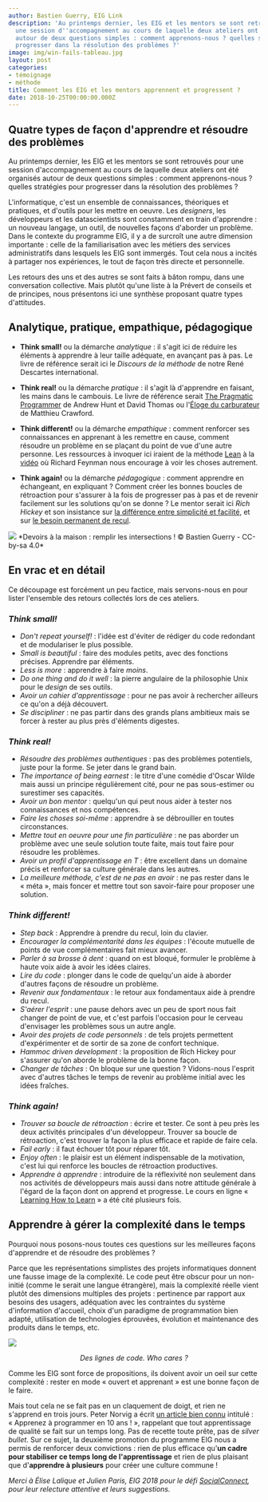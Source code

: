 ```yaml
---
author: Bastien Guerry, EIG Link
description: 'Au printemps dernier, les EIG et les mentors se sont retrouvés pour
  une session d''accompagnement au cours de laquelle deux ateliers ont été organisés
  autour de deux questions simples : comment apprenons-nous ? quelles stratégies pour
  progresser dans la résolution des problèmes ?'
image: img/win-fails-tableau.jpg
layout: post
categories:
- témoignage
- méthode
title: Comment les EIG et les mentors apprennent et progressent ?
date: 2018-10-25T00:00:00.000Z
---
```


## Quatre types de façon d'apprendre et résoudre des problèmes

Au printemps dernier, les EIG et les mentors se sont retrouvés pour
une session d'accompagnement au cours de laquelle deux ateliers ont
été organisés autour de deux questions simples : comment
apprenons-nous ?  quelles stratégies pour progresser dans la
résolution des problèmes ?

L'informatique, c'est un ensemble de connaissances, théoriques et
pratiques, et d'outils pour les mettre en oeuvre.  Les *designers*,
les développeurs et les datascientists sont constamment en train
d'apprendre : un nouveau langage, un outil, de nouvelles façons
d'aborder un problème.  Dans le contexte du programme EIG, il y a de
surcroît une autre dimension importante : celle de la familiarisation
avec les métiers des services administratifs dans lesquels les EIG
sont immergés.  Tout cela nous a incités à partager nos expériences,
le tout de façon très directe et personnelle.

Les retours des uns et des autres se sont faits à bâton rompu, dans
une conversation collective.  Mais plutôt qu'une liste à la Prévert de
conseils et de principes, nous présentons ici une synthèse proposant
quatre types d'attitudes.

## Analytique, pratique, empathique, pédagogique

- **Think small!** ou la démarche *analytique* : il s'agit ici de
  réduire les éléments à apprendre à leur taille adéquate, en avançant
  pas à pas.  Le livre de référence serait ici le *Discours de la
  méthode* de notre René Descartes international.
  
- **Think real!** ou la démarche *pratique* : il s'agit là d'apprendre
  en faisant, les mains dans le cambouis.  Le livre de référence
  serait [The Pragmatic
  Programmer](https://en.wikipedia.org/wiki/The_Pragmatic_Programmer)
  de Andrew Hunt et David Thomas ou l'[Éloge du
  carburateur](https://www.editionsladecouverte.fr/catalogue/index-_loge_du_carburateur-9782707160065.html)
  de Matthieu Crawford.

- **Think different!** ou la démarche *empathique* : comment renforcer
  ses connaissances en apprenant à les remettre en cause, comment
  résoudre un problème en se plaçant du point de vue d'une autre
  personne.  Les ressources à invoquer ici iraient de la méthode
  [Lean](https://fr.wikipedia.org/wiki/Lean_(production)) à la
  [vidéo](https://www.youtube.com/watch?v=PsgBtOVzHKI) où Richard
  Feynman nous encourage à voir les choses autrement.
  
- **Think again!** ou la démarche *pédagogique* : comment apprendre en
  échangeant, en expliquant ?  Comment créer les bonnes boucles de
  rétroaction pour s'assurer à la fois de progresser pas à pas et de
  revenir facilement sur les solutions qu'on se donne ?  Le mentor
  serait ici *Rich Hickey* et son insistance sur [la différence entre
  simplicité et
  facilité](https://www.youtube.com/watch?v=34_L7t7fD_U), et sur [le
  besoin permanent de
  recul](https://www.youtube.com/watch?v=f84n5oFoZBc).

<img src="/img/apprendre_progresser.png"/>
*Devoirs à la maison : remplir les intersections ! © Bastien Guerry - CC-by-sa 4.0*

## En vrac et en détail

Ce découpage est forcément un peu factice, mais servons-nous en pour
lister l'ensemble des retours collectés lors de ces ateliers.

### *Think small!*

- *Don't repeat yourself!* : l'idée est d'éviter de rédiger du code
  redondant et de modulariser le plus possible.
- *Small is beautiful* : faire des modules petits, avec des fonctions
  précises.  Apprendre par éléments.
- *Less is more* : apprendre à faire *moins*.
- *Do one thing and do it well* : la pierre angulaire de la
  philosophie Unix pour le *design* de ses outils.
- *Avoir un cahier d'apprentissage* : pour ne pas avoir à rechercher
  ailleurs ce qu'on a déjà découvert.
- *Se discipliner* : ne pas partir dans des grands plans ambitieux
  mais se forcer à rester au plus près d'éléments digestes.

### *Think real!*

- *Résoudre des problèmes authentiques* : pas des problèmes
  potentiels, juste pour la forme.  Se jeter dans le grand bain.
- *The importance of being earnest* : le titre d'une comédie d'Oscar
  Wilde mais aussi un principe régulièrement cité, pour ne pas
  sous-estimer ou surestimer ses capacités.
- *Avoir un bon mentor* : quelqu'un qui peut nous aider à tester nos
  connaissances et nos compétences.
- *Faire les choses soi-même* : apprendre à se débrouiller en toutes
  circonstances.
- *Mettre tout en oeuvre pour une fin particulière* : ne pas aborder
  un problème avec une seule solution toute faite, mais tout faire
  pour résoudre les problèmes.
- *Avoir un profil d'apprentissage en T* : être excellent dans un
  domaine précis et renforcer sa culture générale dans les autres.
- *La meilleure méthode, c'est de ne pas en avoir* : ne pas rester
  dans le « méta », mais foncer et mettre tout son savoir-faire pour
  proposer une solution.

### *Think different!*

- *Step back* : Apprendre à prendre du recul, loin du clavier.
- *Encourager la complémentarité dans les équipes* : l'écoute mutuelle
  de points de vue complémentaires fait mieux avancer.
- *Parler à sa brosse à dent* : quand on est bloqué, formuler le
  problème à haute voix aide à avoir les idées claires.
- *Lire du code* : plonger dans le code de quelqu'un aide à aborder
  d'autres façons de résoudre un problème.
- *Revenir aux fondamentaux* : le retour aux fondamentaux aide à
  prendre du recul.
- *S'aérer l'esprit* : une pause dehors avec un peu de sport nous fait
  changer de point de vue, et c'est parfois l'occasion pour le cerveau
  d'envisager les problèmes sous un autre angle.
- *Avoir des projets de code personnels* : de tels projets permettent
  d'expérimenter et de sortir de sa zone de confort technique.
- *Hammoc driven development* : la proposition de Rich Hickey pour
  s'assurer qu'on aborde le problème de la bonne façon.
- *Changer de tâches* : On bloque sur une question ?  Vidons-nous
  l'esprit avec d'autres tâches le temps de revenir au problème
  initial avec les idées fraîches.

### *Think again!*

- *Trouver sa boucle de rétroaction* : écrire et tester.  Ce sont à
  peu près les deux activités principales d'un développeur.  Trouver
  sa boucle de rétroaction, c'est trouver la façon la plus efficace et
  rapide de faire cela.
- *Fail early* : il faut échouer tôt pour réparer tôt.
- *Enjoy often* : le plaisir est un élément indispensable de la
  motivation, c'est lui qui renforce les boucles de rétroaction
  productives.
- *Apprendre à apprendre* : introduire de la réflexivité non seulement
  dans nos activités de développeurs mais aussi dans notre attitude
  générale à l'égard de la façon dont on apprend et progresse.  Le
  cours en ligne « [Learning How to
  Learn](https://fr.coursera.org/learn/learning-how-to-learn) » a été
  cité plusieurs fois.

## Apprendre à gérer la complexité dans le temps

Pourquoi nous posons-nous toutes ces questions sur les meilleures
façons d'apprendre et de résoudre des problèmes ?

Parce que les représentations simplistes des projets informatiques
donnent une fausse image de la complexité.  Le code peut être obscur
pour un non-initié (comme le serait une langue étrangère), mais la
complexité réelle vient plutôt des dimensions multiples des projets :
pertinence par rapport aux besoins des usagers, adéquation avec les
contraintes du système d'information d'accueil, choix d'un paradigme
de programmation bien adapté, utilisation de technologies éprouvées,
évolution et maintenance des produits dans le temps, etc.

<a href="https://pxhere.com/en/photo/911144"><img src="https://c.pxhere.com/photos/72/9c/close_up_code_coding_computer_computing_conceptual_data_design-911144.jpg!d"/></a>
<center><p><em>Des lignes de code.  Who cares ?</em></p></center>

Comme les EIG sont force de propositions, ils doivent avoir un oeil
sur cette complexité : rester en mode « ouvert et apprenant » est une
bonne façon de le faire.

Mais tout cela ne se fait pas en un claquement de doigt, et rien ne
s'apprend en trois jours.  Peter Norvig a écrit [un article bien
connu](http://www.norvig.com/21-days.html) intitulé : « Apprenez à
programmer en 10 ans ! », rappelant que tout apprentissage de qualité
se fait sur un temps long.  Pas de recette toute prête, pas de *silver
bullet*.  Sur ce sujet, la deuxième promotion du programme EIG nous a
permis de renforcer deux convictions : rien de plus efficace qu'**un
cadre pour stabiliser ce temps long de l'apprentissage** et rien de
plus plaisant que d'**apprendre à plusieurs** pour créer une culture
commune !

*Merci à Élise Lalique et Julien Paris, EIG 2018 pour le défi
[SocialConnect](https://entrepreneur-interet-general.etalab.gouv.fr/defis/2018/socialconnect.html),
pour leur relecture attentive et leurs suggestions.*
